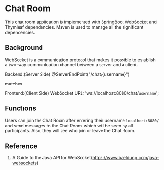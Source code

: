 # Chat Room
This chat room application is implemented with SpringBoot WebSocket and Thymleaf dependencies. Maven is used to manage all the significant dependencies.

## Background
WebSocket is a communication protocol that makes it possible to establish a two-way communication channel between a server and a client.

Backend:(Server Side)
@ServerEndPoint("/chat/{username}")

matches 

Frontend:(Client Side)
WebSocket URL: 'ws://localhost:8080/chat/`username`';

## Functions 
Users can join the Chat Room after entering their username `localhost:8080/` and send messages to the Chat Room, which will be seen by all participants. Also, they will see who join or leave the Chat Room. 

## Reference 
1. A Guide to the Java API for WebSocket(https://www.baeldung.com/java-websockets)



